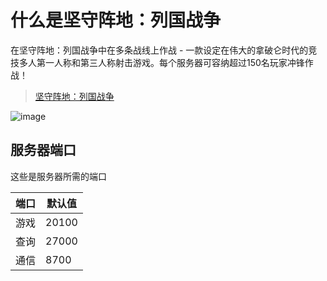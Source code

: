 # 什么是坚守阵地：列国战争

在坚守阵地：列国战争中在多条战线上作战 - 一款设定在伟大的拿破仑时代的竞技多人第一人称和第三人称射击游戏。每个服务器可容纳超过150名玩家冲锋作战！

>[坚守阵地：列国战争](https://store.steampowered.com/app/589290/Holdfast_Nations_At_War/)

![image](https://steamcdn-a.akamaihd.net/steam/apps/589290/capsule_616x353.jpg?t=1600279941)

## 服务器端口

这些是服务器所需的端口

| 端口           | 默认值 |
|----------------|---------|
| 游戏           | 20100   |
| 查询          | 27000   |
| 通信 | 8700    | 